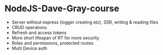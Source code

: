 # NodeJS-Dave-Gray-course
- Server without express (logger creating etc), SSR, writing & reading files 
- CRUD operations
- Refresh and access tokens
- More short lifespan of RT for more security
- Roles and permissions, protected routes
- Multi Device auth
